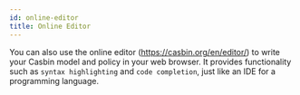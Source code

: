 ```yaml
---
id: online-editor
title: Online Editor
---
```


You can also use the online editor (https://casbin.org/en/editor/) to write your Casbin model and policy in your web browser. It provides functionality such as `syntax highlighting` and `code completion`, just like an IDE for a programming language.
